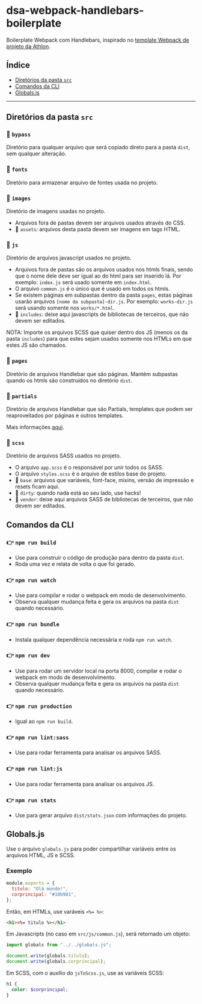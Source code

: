 # dsa-webpack-handlebars-boilerplate

Boilerplate Webpack com Handlebars, inspirado no [template Webpack de projeto da Athlon](https://github.com/WeAreAthlon/frontend-webpack-boilerplate).

## Índice

- [Diretórios da pasta `src`](#diretórios-da-pasta-src)
- [Comandos da CLI](#comandos-da-cli)
- [Globals.js](#globalsjs)

---

## Diretórios da pasta `src`

### 📁 `bypass`

Diretório para qualquer arquivo que será copiado direto para a pasta `dist`, sem qualquer alteração.

### 📁 `fonts`

Diretório para armazenar arquivo de fontes usada no projeto.

### 📁 `images`

Diretório de imagens usadas no projeto.

- Arquivos fora de pastas devem ser arquivos usados através do CSS.
- 📁 `assets`: arquivos desta pasta devem ser imagens em tags HTML.

### 📁 `js`

Diretório de arquivos javascript usados no projeto.

- Arquivos fora de pastas são os arquivos usados nos htmls finais, sendo que o nome dele deve ser igual ao do html para ser inserido lá. Por exemplo: `index.js` será usado somente em `index.html`.
- O arquivo `common.js` é o único que é usado em todos os htmls.
- Se existem páginas em subpastas dentro da pasta `pages`, estas páginas usarão arquivos `[nome da subpasta]-dir.js`. Por exemplo: `works-dir.js` será usando somente nos `works/*.html`.
- 📁 `includes`: deixe aqui javascripts de bibliotecas de terceiros, que não devem ser editados.

NOTA: Importe os arquivos SCSS que quiser dentro dos JS (menos os da pasta `includes`) para que estes sejam usados somente nos HTMLs em que estes JS são chamados.

### 📁 `pages`

Diretório de arquivos Handlebar que são páginas. Mantém subpastas quando os htmls são construídos no diretório `dist`.

### 📁 `partials`

Diretório de arquivos Handlebar que são Partials, templates que podem ser reaproveitados por páginas e outros templates.

Mais informações [aqui](https://handlebarsjs.com/guide/partials.html).

### 📁 `scss`

Diretório de arquivos SASS usados no projeto.

- O arquivo `app.scss` é o responsável por unir todos os SASS.
- O arquivo `styles.scss` é o arquivo de estilos base do projeto.
- 📁 `base`: arquivos que variáveis, font-face, mixins, versão de impressão e resets ficam aqui.
- 📁 `dirty`: quando nada está ao seu lado, use hacks!
- 📁 `vendor`: deixe aqui arquivos SASS de bibliotecas de terceiros, que não devem ser editados.

## Comandos da CLI

### 👉 `npm run build`

- Use para construir o código de produção para dentro da pasta `dist`.
- Roda uma vez e relata de volta o que foi gerado.

### 👉 `npm run watch`

- Use para compilar e rodar o webpack em modo de desenvolvimento.
- Observa qualquer mudança feita e gera os arquivos na pasta `dist` quando necessário.

### 👉 `npm run bundle`

- Instala qualquer dependência necessária e roda `npm run watch`.

### 👉 `npm run dev`

- Use para rodar um servidor local na porta 8000, compilar e rodar o webpack em modo de desenvolvimento.
- Observa qualquer mudança feita e gera os arquivos na pasta `dist` quando necessário.

### 👉 `npm run production`

- Igual ao `npm run build`.

### 👉 `npm run lint:sass`

- Use para rodar ferramenta para analisar os arquivos SASS.

### 👉 `npm run lint:js`

- Use para rodar ferramenta para analisar os arquivos JS.

### 👉 `npm run stats`

- Use para gerar arquivo `dist/stats.json` com informações do projeto.

## Globals.js

Use o arquivo `globals.js` para poder compartilhar variáveis entre os arquivos HTML, JS e SCSS.

### Exemplo

```javascript
module.exports = {
  titulo: "Olá mundo!",
  corprincipal: "#10b981",
};
```

Então, em HTMLs, use varáveis `<%= %>`:

```html
<h1><%= titulo %></h1>
```

Em Javascripts (no caso em `src/js/common.js`), será retornado um objeto:

```javascript
import globals from "../../globals.js";

document.write(globals.titulo);
document.write(globals.corprincipal);
```

Em SCSS, com o auxílio do `jsToScss.js`, use as variáveis SCSS:

```scss
h1 {
  color: $corprincipal;
}
```
